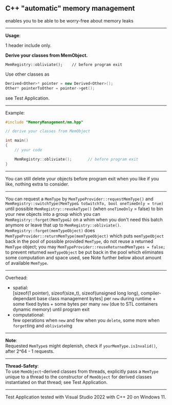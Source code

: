 C++ "automatic" memory management
---

enables you to be able to be worry-free about memory leaks

---

**Usage**:

1 header include only.

**Derive your classes from MemObject.**

`MemRegistry::obliviate();    // before program exit`

Use other classes as
```C++
Derived<Other>* pointer = new Derived<Other>();
Other* pointerToOther = pointer->get();
```
see Test Application.

---

Example:

```C++
#include "MemoryManagement/mm.hpp"

// derive your classes from MemObject

int main()
{
	// your code

	MemRegistry::obliviate();		// before program exit
}
```

---

You can still delete your objects before program exit when you like if you like, nothing extra to consider.

---

You can request a `MemType` by `MemTypeProvider::requestMemType()` and `MemRegistry::switchType(MemType& toSwitchTo, bool oneTimeOnly = true)` until possible `MemRegistry::revokeType()` (when `oneTimeOnly` = false) to bin your new objects into a group which you can `MemRegistry::forget(MemType&)` on a whim when you don't need this batch anymore or leave that up to `MemRegistry::obliviate()`. `MemRegistry::forget(memTypeObject)` does `MemTypeProvider::returnMemType(memTypeObject)` which puts `memTypeObject` back in the pool of possible provided `MemType`, do not reuse a returned `MemType` object; you may `MemTypeProvider::reuseReturnedMemTypes = false;` to prevent returned `memTypeObject` be put back in the pool which eliminates some computation and space used, see Note further below about amount of available `MemType`.

---

Overhead:  
- spatial:  
[sizeof(1 pointer), sizeof(size_t), sizeof(unsigned long long), compiler-dependant base class management bytes] per `new` during runtime + some fixed bytes + some bytes per many `new` (due to STL containers dynamic memory) until program exit  
- computational:  
few operations when `new` and few when you `delete`, some more when `forget`ting and `obliviate`ing

---

**Note**:  
Requested `MemType`s might deplenish, check if `yourMemType.isInvalid()`, after 2^64 - 1 requests.

---

**Thread-Safety**:  
To use `MemObject`-derived classes from threads, explicitly pass a `MemType` unique to a thread to the constructor of `MemObject` for derived classes instantiated on that thread; see Test Application.

---

Test Application tested with Visual Studio 2022 with C++ 20 on Windows 11.
